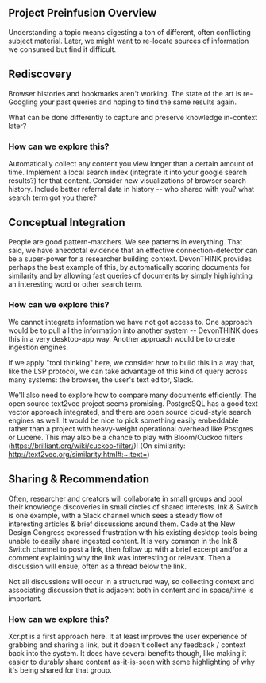 Project Preinfusion Overview
---

Understanding a topic means digesting a ton of different, often conflicting subject material. 
Later, we might want to re-locate sources of information we consumed but find it difficult.

## Rediscovery

Browser histories and bookmarks aren't working. The state of the art is re-Googling your past queries 
and hoping to find the same results again.

What can be done differently to capture and preserve knowledge in-context later?

### How can we explore this?

Automatically collect any content you view longer than a certain amount of time.
Implement a local search index (integrate it into your google search results?) for that content.
Consider new visualizations of browser search history.
Include better referral data in history -- who shared with you? what search term got you there?

## Conceptual Integration

People are good pattern-matchers. We see patterns in everything. That said, we have anecdotal evidence that an effective connection-detector can be a super-power for a researcher building context. DevonTHINK provides perhaps the best example of this, by automatically scoring documents for similarity and by allowing fast queries of documents by simply highlighting an interesting word or other search term.

### How can we explore this?

We cannot integrate information we have not got access to. One approach would be to pull all the information into another system -- DevonTHINK does this in a very desktop-app way. Another approach
would be to create ingestion engines.

If we apply "tool thinking" here, we consider how to build this in a way that, like the LSP protocol, 
we can take advantage of this kind of query across many systems: the browser, the user's text editor, Slack.

We'll also need to explore how to compare many documents efficiently. The open source text2vec project seems promising. PostgreSQL has a good text vector approach integrated, and there are open source cloud-style search engines as well. It would be nice to pick something easily embeddable rather than a project with heavy-weight operational overhead like Postgres or Lucene. This may also be a chance to play with Bloom/Cuckoo filters (https://brilliant.org/wiki/cuckoo-filter/)!
(On similarity: http://text2vec.org/similarity.html#:~:text=)

## Sharing & Recommendation

Often, researcher and creators will collaborate in small groups and pool their knowledge discoveries in small circles of shared interests. Ink & Switch is one example, with a Slack channel which sees a steady flow of interesting articles & brief discussions around them. Cade at the New Design Congress expressed frustration with his existing desktop tools being unable to easily share ingested content. It is very common in the Ink & Switch channel to post a link, then follow up with a brief excerpt and/or a comment explaining why the link was interesting or relevant. Then a discussion will ensue, often as a thread below the link.

Not all discussions will occur in a structured way, so collecting context and associating discussion that is adjacent both in content and in space/time is important. 

### How can we explore this?

Xcr.pt is a first approach here. It at least improves the user experience of grabbing and sharing a link, but it doesn't collect any feedback / context back into the system. It does have several benefits though, like making it easier to durably share content as-it-is-seen with some highlighting of why it's being shared for that group.
